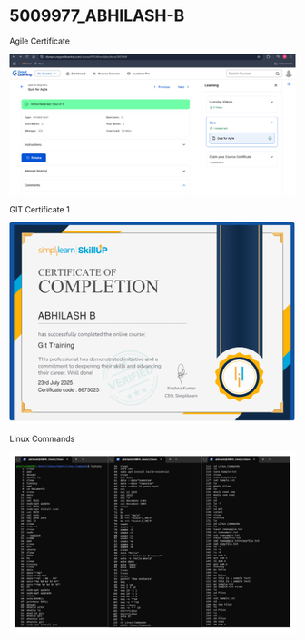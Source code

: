 # 5009977_ABHILASH-B

Agile Certificate

![Agile Certificate](SDLC/Agile_Certificate.png)

GIT Certificate 1

![Git Certificate](GIT/Git_Certificate.jpg)

Linux Commands

![Linux Commands](LINUX/Linux_commands.jpg)